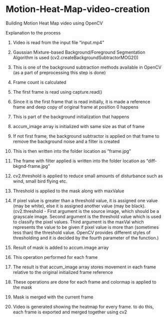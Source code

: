 # Motion-Heat-Map-video-creation
Building Motion Heat Map video using OpenCV

Explanation to the process
1.	Video is read from the input file “input.mp4”

2.	Gaussian Mixture-based Background/Foreground Segmentation Algorithm is used (cv2.createBackgroundSubtractorMOG2()) 

3.	This is one of the background subtraction methods available in OpenCV (as a part of preprocessing this step is done)

4.	Frame count is calculated

5.	The first frame is read using capture.read() 

6.	Since it is the first frame that is read initially, it is made a reference frame and deep copy of original frame at position 0 happens

7.	This is part of the background initialization that happens

8.	accum_image array is initialized with same size as that of frame

9.	If not first frame, the background subtractor is applied on that frame to remove the background noise and a filter is created

10.	This is then written into the folder location as “frame.jpg”

11.	The frame with filter applied is written into the folder location as “diff-bkgnd-frame.jpg”

12.	cv2.threshold is applied to reduce small amounts of disturbance such as wind, small bird flying etc.

13.	Threshold is applied to the mask along with maxValue

14.	If pixel value is greater than a threshold value, it is assigned one value (may be white), else it is assigned another value (may be black). (cv2.threshold - First argument is the source image, which should be a grayscale image. Second argument is the threshold value which is used to classify the pixel values. Third argument is the maxVal which represents the value to be given if pixel value is more than (sometimes less than) the threshold value. OpenCV provides different styles of thresholding and it is decided by the fourth parameter of the function.)

15.	Result of mask is added to accum.image array

16.	This operation performed for each frame

17.	The result is that accum_image array stores movement in each frame relative to the original initialized frame reference

18.	These operations are done for each frame and colormap is applied to the mask

19.	Mask is merged with the current frame

20.	Video is generated showing the heatmap for every frame. to do this, each frame is exported and merged together using cv2
